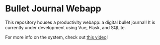# Bullet Journal Webapp 

This repository houses a productivity webapp: a digital bullet journal! It is currently under development using Vue, Flask, and SQLite. 

For more info on the system, check out [this video](https://www.youtube.com/watch?v=fm15cmYU0IM)! 
